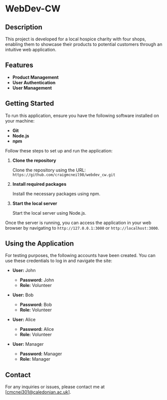 # WebDev-CW

## Description

This project is developed for a local hospice charity with four shops, enabling them to showcase their products to potential customers through an intuitive web application.

## Features

- **Product Management**
- **User Authentication**
- **User Management**

## Getting Started

To run this application, ensure you have the following software installed on your machine:

- **Git**
- **Node.js**
- **npm**

Follow these steps to set up and run the application:

1. **Clone the repository**

   Clone the repository using the URL: `https://github.com/craigmcneil98/webdev_cw.git`

2. **Install required packages**

   Install the necessary packages using npm.

3. **Start the local server**

   Start the local server using Node.js.

Once the server is running, you can access the application in your web browser by navigating to `http://127.0.0.1:3000` or `http://localhost:3000`.

## Using the Application

For testing purposes, the following accounts have been created. You can use these credentials to log in and navigate the site:

- **User:** John
  - **Password:** John
  - **Role:** Volunteer

- **User:** Bob
  - **Password:** Bob
  - **Role:** Volunteer

- **User:** Alice
  - **Password:** Alice
  - **Role:** Volunteer

- **User:** Manager
  - **Password:** Manager
  - **Role:** Manager

## Contact

For any inquiries or issues, please contact me at [cmcnei301@caledonian.ac.uk].